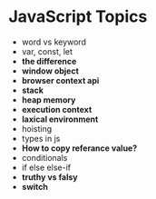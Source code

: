 # JavaScript Topics

- word vs keyword
- var, const, let
- **the difference**
- **window object**
- **browser context api**
- **stack**
- **heap memory**
- **execution context**
- **laxical environment**
- hoisting
- types in js
- **How to copy referance value?**
- conditionals
- if else else-if
- **truthy vs falsy**
- **switch**